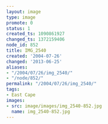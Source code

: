 ```yaml
---
layout: image
type: image
promote: 0
status: 1
created_ts: 1090861927
changed_ts: 1372159406
node_id: 852
title: IMG_2540
created: '2004-07-26'
changed: '2013-06-25'
aliases:
- "/2004/07/26/img_2540/"
- "/node/852/"
permalink: "/2004/07/26/img_2540/"
tags:
- East Cape
images:
- src: image/images/img_2540-852.jpg
  name: img_2540-852.jpg
---
```


